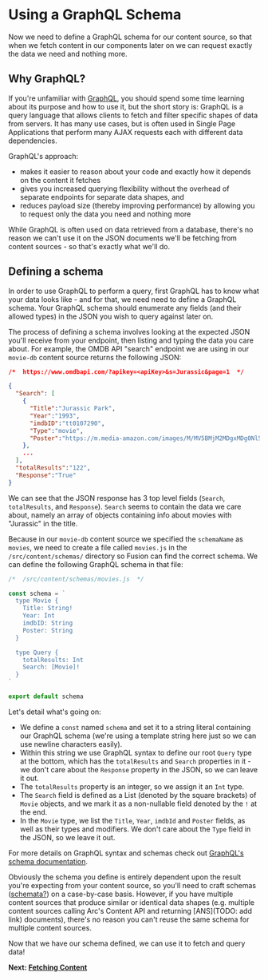# Using a GraphQL Schema

Now we need to define a GraphQL schema for our content source, so that when we fetch content in our components later on we can request exactly the data we need and nothing more.

## Why GraphQL?
If you're unfamiliar with [GraphQL](https://graphql.org/), you should spend some time learning about its purpose and how to use it, but the short story is: GraphQL is a query language that allows clients to fetch and filter specific shapes of data from servers. It has many use cases, but is often used in Single Page Applications that perform many AJAX requests each with different data dependencies.

GraphQL's approach:
- makes it easier to reason about your code and exactly how it depends on the content it fetches
- gives you increased querying flexibility without the overhead of separate endpoints for separate data shapes, and
- reduces payload size (thereby improving performance) by allowing you to request only the data you need and nothing more

While GraphQL is often used on data retrieved from a database, there's no reason we can't use it on the JSON documents we'll be fetching from content sources - so that's exactly what we'll do.

## Defining a schema

In order to use GraphQL to perform a query, first GraphQL has to know what your data looks like - and for that, we need need to define a GraphQL schema. Your GraphQL schema should enumerate any fields (and their allowed types) in the JSON you wish to query against later on.

The process of defining a schema involves looking at the expected JSON you'll receive from your endpoint, then listing and typing the data you care about. For example, the OMDB API "search" endpoint we are using in our `movie-db` content source returns the following JSON:

```json
/*  https://www.omdbapi.com/?apikey=<apiKey>&s=Jurassic&page=1  */

{
  "Search": [
    {
      "Title":"Jurassic Park",
      "Year":"1993",
      "imdbID":"tt0107290",
      "Type":"movie",
      "Poster":"https://m.media-amazon.com/images/M/MV5BMjM2MDgxMDg0Nl5BMl5BanBnXkFtZTgwNTM2OTM5NDE@._V1_SX300.jpg"
    },
    ...
  ],
  "totalResults":"122",
  "Response":"True"
}
```
We can see that the JSON response has 3 top level fields (`Search`, `totalResults`, and `Response`). `Search` seems to contain the data we care about, namely an array of objects containing info about movies with "Jurassic" in the title.

Because in our `movie-db` content source we specified the `schemaName` as `movies`, we need to create a file called `movies.js` in the `/src/content/schemas/` directory so Fusion can find the correct schema. We can define the following GraphQL schema in that file:
```js
/*  /src/content/schemas/movies.js  */

const schema = `
  type Movie {
    Title: String!
    Year: Int
    imdbID: String
    Poster: String
  }

  type Query {
    totalResults: Int
    Search: [Movie]!
  }
`

export default schema
```
Let's detail what's going on:
- We define a `const` named `schema` and set it to a string literal containing our GraphQL schema (we're using a template string here just so we can use newline characters easily).
- Within this string we use GraphQL syntax to define our root `Query` type at the bottom, which has the `totalResults` and `Search` properties in it - we don't care about the `Response` property in the JSON, so we can leave it out.
- The `totalResults` property is an integer, so we assign it an `Int` type.
- The `Search` field is defined as a List (denoted by the square brackets) of `Movie` objects, and we mark it as a non-nullable field denoted by the `!` at the end.
- In the `Movie` type, we list the `Title`, `Year`, `imdbId` and `Poster` fields, as well as their types and modifiers. We don't care about the `Type` field in the JSON, so we leave it out.

For more details on GraphQL syntax and schemas check out [GraphQL's schema documentation](https://graphql.org/learn/schema/).

Obviously the schema you define is entirely dependent upon the result you're expecting from your content source, so you'll need to craft schemas ([schemata?](https://english.stackexchange.com/questions/77764/plural-form-of-schema)) on a case-by-case basis. However, if you have multiple content sources that produce similar or identical data shapes (e.g. multiple content sources calling Arc's Content API and returning [ANS](TODO: add link) documents), there's no reason you can't reuse the same schema for multiple content sources.

Now that we have our schema defined, we can use it to fetch and query data!

**Next: [Fetching Content](./fetching-content.md)**
